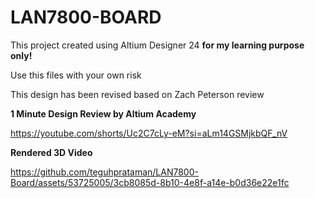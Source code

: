 # LAN7800-BOARD

This project created using Altium Designer 24 **for my learning purpose only!**

Use this files with your own risk

This design has been revised based on Zach Peterson review

**1 Minute Design Review by Altium Academy**

https://youtube.com/shorts/Uc2C7cLy-eM?si=aLm14GSMjkbQF_nV

**Rendered 3D Video**

https://github.com/teguhprataman/LAN7800-Board/assets/53725005/3cb8085d-8b10-4e8f-a14e-b0d36e22e1fc




